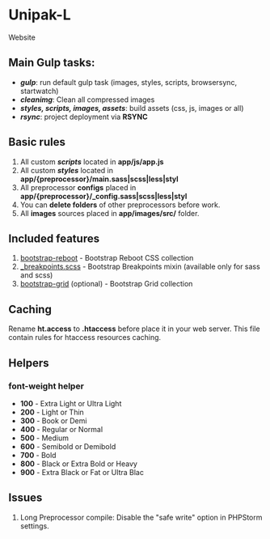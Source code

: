 <h1>Unipak-L</h1>
<p>Website</p>

<h2>Main Gulp tasks:</h2>

<ul>
	<li><strong title="gulp task"><em>gulp</em></strong>: run default gulp task (images, styles, scripts, browsersync, startwatch)</li>
	<li><strong title="cleanimg task"><em>cleanimg</em></strong>: Clean all compressed images</li>
	<li><strong title="styles, scripts, images, assets tasks"><em>styles, scripts, images, assets</em></strong>: build assets (css, js, images or all)</li>
	<li><strong title="rsync task"><em>rsync</em></strong>: project deployment via <strong>RSYNC</strong></li>
</ul>

<h2>Basic rules</h2>

<ol>
	<li>All custom <strong title="scripts task"><em>scripts</em></strong> located in <strong>app/js/app.js</strong></li>
	<li>All custom <strong title="styles task"><em>styles</em></strong> located in <strong>app/{preprocessor}/main.sass|scss|less|styl</strong></li>
	<li>All preprocessor <strong>configs</strong> placed in <strong>app/{preprocessor}/_config.sass|scss|less|styl</strong></li>
	<li>You can <strong>delete folders</strong> of other preprocessors before work.</li>
	<li>All <strong>images</strong> sources placed in <strong>app/images/src/</strong> folder.</li>
</ol>

<h2>Included features</h2>

<ol>
	<li><a href="https://getbootstrap.com/docs/4.0/content/reboot/">bootstrap-reboot</a> - Bootstrap Reboot CSS collection</li>
	<li>
		<a href="https://getbootstrap.com/docs/4.0/layout/overview/#responsive-breakpoints">_breakpoints.scss</a> - Bootstrap Breakpoints mixin (available only for sass and scss)</li>
		<li><a href="https://getbootstrap.com/docs/4.0/layout/grid/">bootstrap-grid</a> (optional) - Bootstrap Grid collection</li>
</ol>

<h2>Caching</h2>

<p>Rename <strong>ht.access</strong> to <strong>.htaccess</strong> before place it in your web server. This file contain rules for htaccess resources caching.</p>

<h2>Helpers</h2>

<h3>font-weight helper</h3>

<ul>
	<li><strong>100</strong> - Extra Light or Ultra Light</li>
	<li><strong>200</strong> - Light or Thin</li>
	<li><strong>300</strong> - Book or Demi</li>
	<li><strong>400</strong> - Regular or Normal</li>
	<li><strong>500</strong> - Medium</li>
	<li><strong>600</strong> - Semibold or Demibold</li>
	<li><strong>700</strong> - Bold</li>
	<li><strong>800</strong> - Black or Extra Bold or Heavy</li>
	<li><strong>900</strong> - Extra Black or Fat or Ultra Blac</li>
</ul>

<h2>Issues</h2>

<ol>
	<li>Long Preprocessor compile: Disable the "safe write" option in PHPStorm settings.</li>
</ol>
